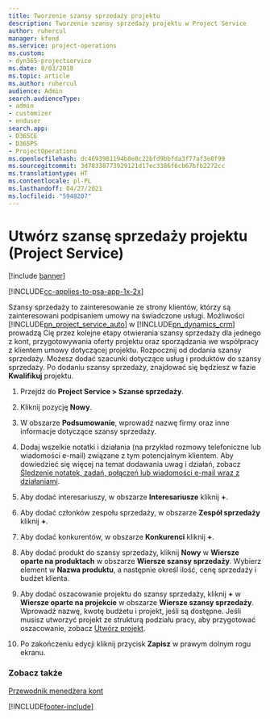 ```yaml
---
title: Tworzenie szansy sprzedaży projektu
description: Tworzenie szansy sprzedaży projektu w Project Service
author: ruhercul
manager: kfend
ms.service: project-operations
ms.custom:
- dyn365-projectservice
ms.date: 8/03/2018
ms.topic: article
ms.author: ruhercul
audience: Admin
search.audienceType:
- admin
- customizer
- enduser
search.app:
- D365CE
- D365PS
- ProjectOperations
ms.openlocfilehash: dc4693981194b8e8c22bfd9bbfda3f77af3e8f99
ms.sourcegitcommit: 3d78338773929121d17ec3386f6cb67bfb2272cc
ms.translationtype: HT
ms.contentlocale: pl-PL
ms.lasthandoff: 04/27/2021
ms.locfileid: "5948207"
---
```

# <a name="create-a-project-opportunity-project-service"></a>Utwórz szansę sprzedaży projektu (Project Service)

[!include [banner](../includes/psa-now-project-operations.md)]

[!INCLUDE[cc-applies-to-psa-app-1x-2x](../includes/cc-applies-to-psa-app-1x-2x.md)]

Szansy sprzedaży to zainteresowanie ze strony klientów, którzy są zainteresowani podpisaniem umowy na świadczone usługi. Możliwości [!INCLUDE[pn_project_service_auto](../includes/pn-project-service-auto.md)] w [!INCLUDE[pn_dynamics_crm](../includes/pn-dynamics-crm.md)] prowadzą Cię przez kolejne etapy otwierania szansy sprzedaży dla jednego z kont, przygotowywania oferty projektu oraz sporządzania we współpracy z klientem umowy dotyczącej projektu. Rozpocznij od dodania szansy sprzedaży. Możesz dodać szacunki dotyczące usług i produktów do szansy sprzedaży. Po dodaniu szansy sprzedaży, znajdować się będziesz w fazie **Kwalifikuj** projektu.  
  
1.  Przejdź do **Project Service > Szanse sprzedaży**.  
  
2.  Kliknij pozycję **Nowy**.  
  
3.  W obszarze **Podsumowanie**, wprowadź nazwę firmy oraz inne informacje dotyczące szansy sprzedaży.  
  
4.  Dodaj wszelkie notatki i działania (na przykład rozmowy telefoniczne lub wiadomości e-mail) związane z tym potencjalnym klientem. Aby dowiedzieć się więcej na temat dodawania uwag i działań, zobacz [Śledzenie notatek, zadań, połączeń lub wiadomości e-mail wraz z działaniami](/dynamics365/customerengagement/on-premises/basics/work-with-activities).  
  
5.  Aby dodać interesariuszy, w obszarze **Interesariusze** kliknij **+**.  
  
6.  Aby dodać członków zespołu sprzedaży, w obszarze **Zespół sprzedaży** kliknij **+**.  
  
7.  Aby dodać konkurentów, w obszarze **Konkurenci** kliknij **+**.  
  
8.  Aby dodać produkt do szansy sprzedaży, kliknij **Nowy** w **Wiersze oparte na produktach** w obszarze **Wiersze szansy sprzedaży**. Wybierz element w **Nazwa produktu**, a następnie określ ilość, cenę sprzedaży i budżet klienta.  
  
9. Aby dodać oszacowanie projektu do szansy sprzedaży, kliknij **+** w **Wiersze oparte na projekcie** w obszarze **Wiersze szansy sprzedaży**. Wprowadź nazwę, kwotę budżetu i projekt, jeśli są dostępne. Jeśli musisz utworzyć projekt ze strukturą podziału pracy, aby przygotować oszacowanie, zobacz [Utwórz projekt](../psa/create-project.md).  
  
10. Po zakończeniu edycji kliknij przycisk **Zapisz** w prawym dolnym rogu ekranu.  
  
### <a name="see-also"></a>Zobacz także  
 [Przewodnik menedżera kont](../psa/account-manager-guide.md)


[!INCLUDE[footer-include](../includes/footer-banner.md)]